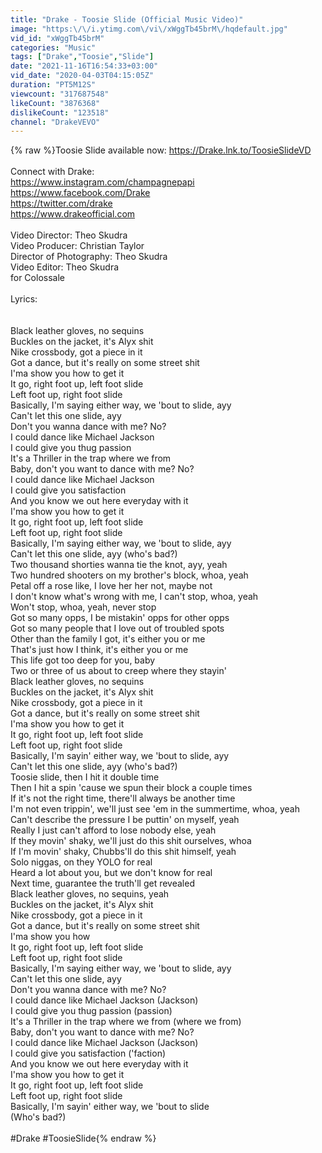 ```yaml
---
title: "Drake - Toosie Slide (Official Music Video)"
image: "https:\/\/i.ytimg.com\/vi\/xWggTb45brM\/hqdefault.jpg"
vid_id: "xWggTb45brM"
categories: "Music"
tags: ["Drake","Toosie","Slide"]
date: "2021-11-16T16:54:33+03:00"
vid_date: "2020-04-03T04:15:05Z"
duration: "PT5M12S"
viewcount: "317687548"
likeCount: "3876368"
dislikeCount: "123518"
channel: "DrakeVEVO"
---
```

{% raw %}Toosie Slide available now: <a rel="nofollow" target="blank" href="https://Drake.lnk.to/ToosieSlideVD">https://Drake.lnk.to/ToosieSlideVD</a><br /><br />Connect with Drake:<br /><a rel="nofollow" target="blank" href="https://www.instagram.com/champagnepapi">https://www.instagram.com/champagnepapi</a> <br /><a rel="nofollow" target="blank" href="https://www.facebook.com/Drake">https://www.facebook.com/Drake</a> <br /><a rel="nofollow" target="blank" href="https://twitter.com/drake">https://twitter.com/drake</a> <br /><a rel="nofollow" target="blank" href="https://www.drakeofficial.com">https://www.drakeofficial.com</a> <br /><br />Video Director: Theo Skudra<br />Video Producer: Christian Taylor<br />Director of Photography: Theo Skudra<br />Video Editor: Theo Skudra<br />for Colossale<br /><br />Lyrics:<br /><br /><br />Black leather gloves, no sequins<br />Buckles on the jacket, it's Alyx shit<br />Nike crossbody, got a piece in it<br />Got a dance, but it's really on some street shit<br />I'ma show you how to get it<br />It go, right foot up, left foot slide<br />Left foot up, right foot slide<br />Basically, I'm saying either way, we 'bout to slide, ayy<br />Can't let this one slide, ayy<br />Don't you wanna dance with me? No?<br />I could dance like Michael Jackson<br />I could give you thug passion<br />It's a Thriller in the trap where we from<br />Baby, don't you want to dance with me? No?<br />I could dance like Michael Jackson<br />I could give you satisfaction<br />And you know we out here everyday with it<br />I'ma show you how to get it<br />It go, right foot up, left foot slide<br />Left foot up, right foot slide<br />Basically, I'm saying either way, we 'bout to slide, ayy<br />Can't let this one slide, ayy (who's bad?)<br />Two thousand shorties wanna tie the knot, ayy, yeah<br />Two hundred shooters on my brother's block, whoa, yeah<br />Petal off a rose like, I love her her not, maybe not<br />I don't know what's wrong with me, I can't stop, whoa, yeah<br />Won't stop, whoa, yeah, never stop<br />Got so many opps, I be mistakin' opps for other opps<br />Got so many people that I love out of troubled spots<br />Other than the family I got, it's either you or me<br />That's just how I think, it's either you or me<br />This life got too deep for you, baby<br />Two or three of us about to creep where they stayin'<br />Black leather gloves, no sequins<br />Buckles on the jacket, it's Alyx shit<br />Nike crossbody, got a piece in it<br />Got a dance, but it's really on some street shit<br />I'ma show you how to get it<br />It go, right foot up, left foot slide<br />Left foot up, right foot slide<br />Basically, I'm sayin' either way, we 'bout to slide, ayy<br />Can't let this one slide, ayy (who's bad?)<br />Toosie slide, then I hit it double time<br />Then I hit a spin 'cause we spun their block a couple times<br />If it's not the right time, there'll always be another time<br />I'm not even trippin', we'll just see 'em in the summertime, whoa, yeah<br />Can't describe the pressure I be puttin' on myself, yeah<br />Really I just can't afford to lose nobody else, yeah<br />If they movin' shaky, we'll just do this shit ourselves, whoa<br />If I'm movin' shaky, Chubbs'll do this shit himself, yeah<br />Solo niggas, on they YOLO for real<br />Heard a lot about you, but we don't know for real<br />Next time, guarantee the truth'll get revealed<br />Black leather gloves, no sequins, yeah<br />Buckles on the jacket, it's Alyx shit<br />Nike crossbody, got a piece in it<br />Got a dance, but it's really on some street shit<br />I'ma show you how<br />It go, right foot up, left foot slide<br />Left foot up, right foot slide<br />Basically, I'm saying either way, we 'bout to slide, ayy<br />Can't let this one slide, ayy<br />Don't you wanna dance with me? No?<br />I could dance like Michael Jackson (Jackson)<br />I could give you thug passion (passion)<br />It's a Thriller in the trap where we from (where we from)<br />Baby, don't you want to dance with me? No?<br />I could dance like Michael Jackson (Jackson)<br />I could give you satisfaction ('faction)<br />And you know we out here everyday with it<br />I'ma show you how to get it<br />It go, right foot up, left foot slide<br />Left foot up, right foot slide<br />Basically, I'm sayin' either way, we 'bout to slide<br />(Who's bad?)<br /><br />#Drake #ToosieSlide{% endraw %}
